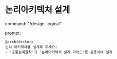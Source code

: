 # 논리아키텍처 설계

command: "/design-logical"

prompt:
```
@architecture
논리 아키텍처를 설계해 주세요:
- '공통설계원칙'과 '논리아키텍처 설계 가이드'를 준용하여 설계
```